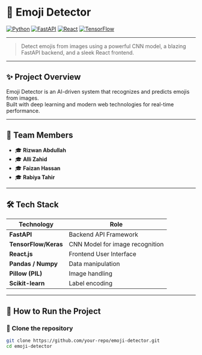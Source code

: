 # 🧠 Emoji Detector

[![Python](https://img.shields.io/badge/Python-3.8%2B-blue)](https://www.python.org/)
[![FastAPI](https://img.shields.io/badge/FastAPI-0.110.0-green)](https://fastapi.tiangolo.com/)
[![React](https://img.shields.io/badge/Frontend-React-blue)](https://react.dev/)
[![TensorFlow](https://img.shields.io/badge/TensorFlow-2.0+-orange)](https://www.tensorflow.org/)

---

> Detect emojis from images using a powerful CNN model, a blazing FastAPI backend, and a sleek React frontend.

---

## ✨ Project Overview

Emoji Detector is an AI-driven system that recognizes and predicts emojis from images.  
Built with deep learning and modern web technologies for real-time performance.

---

## 👥 Team Members

- 🎓 **Rizwan Abdullah**
- 🎓 **Alli Zahid**
- 🎓 **Faizan Hassan**
- 🎓 **Rabiya Tahir**

---

## 🛠️ Tech Stack

| Technology           | Role                            |
| -------------------- | ------------------------------- |
| **FastAPI**          | Backend API Framework           |
| **TensorFlow/Keras** | CNN Model for image recognition |
| **React.js**         | Frontend User Interface         |
| **Pandas / Numpy**   | Data manipulation               |
| **Pillow (PIL)**     | Image handling                  |
| **Scikit-learn**     | Label encoding                  |

---

## 🚀 How to Run the Project

### 🔹 Clone the repository

```bash
git clone https://github.com/your-repo/emoji-detector.git
cd emoji-detector
```
